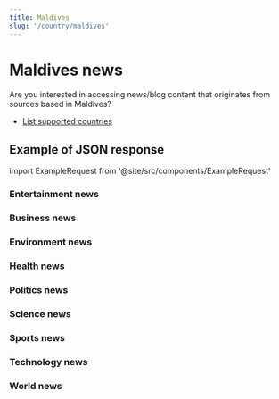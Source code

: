 ```yaml
---
title: Maldives
slug: '/country/maldives'
---
```


# Maldives news

Are you interested in accessing news/blog content that originates from sources based in Maldives?

- [List supported countries](/get-articles/countries)

## Example of JSON response

import ExampleRequest from '@site/src/components/ExampleRequest'

### Entertainment news
<ExampleRequest url="https://api.apitube.io/v1/news/articles-demo?limit=2&category=news/Arts_and_Entertainment&country=mv"></ExampleRequest>

### Business news
<ExampleRequest url="https://api.apitube.io/v1/news/articles-demo?limit=2&category=news/Business&country=mv"></ExampleRequest>

### Environment news
<ExampleRequest url="https://api.apitube.io/v1/news/articles-demo?limit=2&category=news/Environment&country=mv"></ExampleRequest>

### Health news
<ExampleRequest url="https://api.apitube.io/v1/news/articles-demo?limit=2&category=news/Health&country=mv"></ExampleRequest>

### Politics news
<ExampleRequest url="https://api.apitube.io/v1/news/articles-demo?limit=2&category=news/Politics&country=mv"></ExampleRequest>

### Science news
<ExampleRequest url="https://api.apitube.io/v1/news/articles-demo?limit=2&category=news/Science&country=mv"></ExampleRequest>

### Sports news
<ExampleRequest url="https://api.apitube.io/v1/news/articles-demo?limit=2&category=news/Sports&country=mv"></ExampleRequest>

### Technology news
<ExampleRequest url="https://api.apitube.io/v1/news/articles-demo?limit=2&category=news/Technology&country=mv"></ExampleRequest>

### World news
<ExampleRequest url="https://api.apitube.io/v1/news/articles-demo?limit=2&category=news/World&country=mv"></ExampleRequest>

